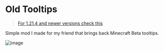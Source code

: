 # Old Tooltips

> [For 1.21.4 and newer versions check this](https://modrinth.com/resourcepack/beta-tooltips)

Simple mod I made for my friend that brings back Minecraft Beta tooltips. 

![image](https://github.com/user-attachments/assets/8975ca70-0079-4de6-8092-eab6551dea26)
